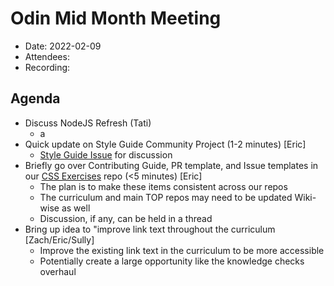 # Odin Mid Month Meeting 

* Date: 2022-02-09
* Attendees: 
* Recording: 

## Agenda

- Discuss NodeJS Refresh (Tati)
    - a
- Quick update on Style Guide Community Project (1-2 minutes) [Eric]
    - [Style Guide Issue](https://github.com/TheOdinProject/top-meta/issues/105) for discussion
- Briefly go over Contributing Guide, PR template, and Issue templates in our [CSS Exercises](https://github.com/TheOdinProject/css-exercises) repo (<5 minutes) [Eric]
    - The plan is to make these items consistent across our repos
    - The curriculum and main TOP repos may need to be updated Wiki-wise as well
    - Discussion, if any, can be held in a thread
- Bring up idea to "improve link text throughout the curriculum [Zach/Eric/Sully]
    - Improve the existing link text in the curriculum to be more accessible
    - Potentially create a large opportunity like the knowledge checks overhaul
